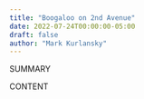 ```yaml
---
title: "Boogaloo on 2nd Avenue"
date: 2022-07-24T00:00:00-05:00
draft: false
author: "Mark Kurlansky"
---
```


SUMMARY

<!--more-->

CONTENT